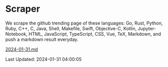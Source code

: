 # Scraper

We scrape the github trending page of these languages: Go, Rust, Python, Ruby, C++, C, Java, Shell, Makefile, Swift, Objective-C, Kotlin, Jupyter-Notebook, HTML, JavaScript, TypeScript, CSS, Vue, TeX, Markdown, and push a markdown result everyday.

[2024-01-31.md](https://github.com/yangwenmai/github-trending-backup/blob/master/2024-01-31.md)

Last Updated: 2024-01-31 04:00:05